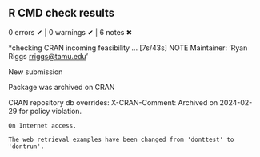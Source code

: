## R CMD check results

0 errors ✔ | 0 warnings ✔ | 6 notes ✖

*checking CRAN incoming feasibility ... [7s/43s] NOTE
  Maintainer: ‘Ryan Riggs <rriggs@tamu.edu>’
  
  New submission
  
  Package was archived on CRAN
  
  CRAN repository db overrides:
    X-CRAN-Comment: Archived on 2024-02-29 for policy violation.
  
    On Internet access.
    
    The web retrieval examples have been changed from 'donttest' to 'dontrun'. 
